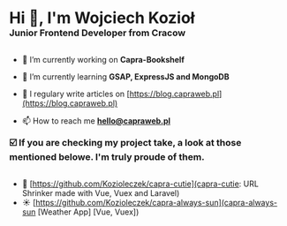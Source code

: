 <h1 align="left" style="margin-bottom: 0px;">Hi 👋, I'm Wojciech Kozioł</h1>
<h3 align="left" style="margin-top: 0px; margin-bottom: 30px;">Junior Frontend Developer from Cracow</h3>

- 🔭 I’m currently working on **Capra-Bookshelf**

- 🌱 I’m currently learning **GSAP, ExpressJS and MongoDB**

- 📝 I regulary write articles on [https://blog.capraweb.pl](https://blog.capraweb.pl)

- 📫 How to reach me **hello@capraweb.pl**

<h3 align="left" style="margin-top: 0px; margin-bottom: 30px;">☑️ If you are checking my project take, a look at those mentioned belowe. I'm truly proude of them.</h3>

- 🔗 [https://github.com/Kozioleczek/capra-cutie](capra-cutie: URL Shrinker made with Vue, Vuex and Laravel)
- ☀️ [https://github.com/Kozioleczek/capra-always-sun](capra-always-sun [Weather App] [Vue, Vuex])
